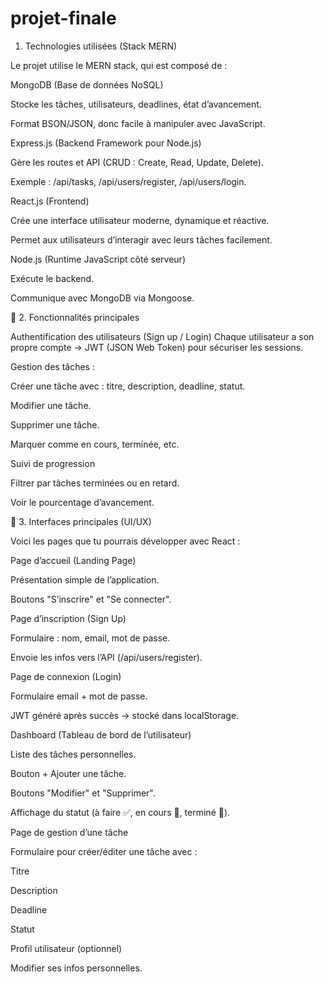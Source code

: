# projet-finale
1. Technologies utilisées (Stack MERN)

Le projet utilise le MERN stack, qui est composé de :

MongoDB (Base de données NoSQL)

Stocke les tâches, utilisateurs, deadlines, état d’avancement.

Format BSON/JSON, donc facile à manipuler avec JavaScript.

Express.js (Backend Framework pour Node.js)

Gère les routes et API (CRUD : Create, Read, Update, Delete).

Exemple : /api/tasks, /api/users/register, /api/users/login.

React.js (Frontend)

Crée une interface utilisateur moderne, dynamique et réactive.

Permet aux utilisateurs d’interagir avec leurs tâches facilement.

Node.js (Runtime JavaScript côté serveur)

Exécute le backend.

Communique avec MongoDB via Mongoose.

🔹 2. Fonctionnalités principales

Authentification des utilisateurs (Sign up / Login)
Chaque utilisateur a son propre compte → JWT (JSON Web Token) pour sécuriser les sessions.

Gestion des tâches :

Créer une tâche avec : titre, description, deadline, statut.

Modifier une tâche.

Supprimer une tâche.

Marquer comme en cours, terminée, etc.

Suivi de progression

Filtrer par tâches terminées ou en retard.

Voir le pourcentage d’avancement.

🔹 3. Interfaces principales (UI/UX)

Voici les pages que tu pourrais développer avec React :

Page d’accueil (Landing Page)

Présentation simple de l’application.

Boutons "S’inscrire" et "Se connecter".

Page d’inscription (Sign Up)

Formulaire : nom, email, mot de passe.

Envoie les infos vers l’API (/api/users/register).

Page de connexion (Login)

Formulaire email + mot de passe.

JWT généré après succès → stocké dans localStorage.

Dashboard (Tableau de bord de l’utilisateur)

Liste des tâches personnelles.

Bouton + Ajouter une tâche.

Boutons "Modifier" et "Supprimer".

Affichage du statut (à faire ✅, en cours 🔄, terminé 🎉).

Page de gestion d’une tâche

Formulaire pour créer/éditer une tâche avec :

Titre

Description

Deadline

Statut

Profil utilisateur (optionnel)

Modifier ses infos personnelles.